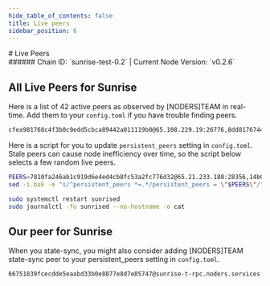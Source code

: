 ```yaml
---
hide_table_of_contents: false
title: Live peers
sidebar_position: 6
---
```


<div class="h1-with-icon icon-sunrise">
# Live Peers
</div>
###### Chain ID: `sunrise-test-0.2` | Current Node Version: `v0.2.6`

## All Live Peers for Sunrise
Here is a list of 42 active peers as observed by [NODERS]TEAM in real-time. Add them to your `config.toml` if you have trouble finding peers.

```bash
cfea981768c4f3b0c9edd5cbca89442a011119b0@65.108.229.19:26776,8dd817674414fe540ae69c9e579d7d12519f9ee8@37.27.62.115:26656,82c9d4ad8b6b509ec87e36d7f2531f1779a4f81f@95.217.35.179:28356,14b03a01feea649912a3712cab6456f137764c15@65.109.99.35:3000,a1e89edae676ff5587f70c211d3b830f097b32d7@95.216.16.205:26656,20f1f9f7f8bed7e1dd28c072cf4818439db9120f@37.27.59.178:46656,7c6784ca29f5548d8cd59c2b476142c4b5b41523@162.19.240.7:26656,ae6aabc5e68630835cbc595271cd26b81b36c907@141.94.143.203:56326,00b284d2450d9071d0ed50e993814e46eeceebd7@136.243.13.36:28356,abef08deb509a60177560f4f6e3af9eea275dda3@116.202.233.2:28356,3bc95f43436961a8b4afe792197fadba1b8e1788@5.9.116.21:28356,1e212d6cd9e8f6c633ba8990bbdcf18394a0fbac@148.251.86.17:28356,8f80802f7d2d9daea07e3735ccd43434a299ece7@128.140.125.250:26656,a423ecab99478e0c26cf3da2e63d6b7f3dfeb10f@162.55.80.21:36656,c6ef0e42531470e7424ae14742eab99199b5c83a@142.132.209.118:26656,b43e136f65981228ae031e649d600ea4e3ef0d48@159.69.142.51:28356,320e147cd7ae2ac7650931a96c73543856a2e496@144.76.92.22:13656,955577abd007575941e943041f0229fedce66081@152.53.110.139:29656,5c2a752c9b1952dbed075c56c600c3a79b58c395@195.3.221.9:27566,db223ecc4fba0e7135ba782c0fd710580c5213a6@44.222.102.202:26656,18c4203028051572c2cb16f5ac5f4a935f10108c@65.109.58.86:28356,dd1674cf4efb356feea6bec0d19aa278f7f8d73a@157.173.192.169:26656,4160977a9ef0cd0ea1b429214fc5f1417c63d21d@46.4.52.158:58656,f252bb8e6108b386f5f5b19188f4859896679abc@103.164.81.211:26656,0c0e0cf617c1c58297f53f3a82cea86a7c860396@13.212.253.1:26656,5387ae41a200c28404548b6da4215e171fe9cab5@185.186.26.229:26656,66d225bb1225c66a8d0ce2f52369a8ba06ebddfc@13.208.246.16:26656,190a32a59bd4a922e21e117026d34d609d621834@65.21.47.120:656,e719c7fec50a7a524285072c80a91a79b9f19639@147.135.78.236:26656,2189fb299f317dda31ae85e7173e0a41f98463bd@198.244.176.117:41656,dd051f616ebe0fdcb9b4025e124a87fd58ba8357@139.180.219.22:26656,897c4c874651e74a1615d4541758f24cc0326c1d@173.249.48.234:26656,6939efb7e3d84915a54bb2739630fb6049acd478@91.205.104.146:26656,3ef604c48f0a579c5a2a19ddd29a99ad4949ef8e@135.181.139.249:56656,8fa3597faa3389979362ab1adc415dc9e67038f0@173.214.171.102:26746,7810fa246ab1c919d6e4ed4cb8fc53a2fc776d32@65.21.233.188:28356,493e58264302d4e59c9ab50d1cde062745ff882a@5.9.73.170:28356,62152ba2644a6900f1f7aa52026e7aa422828d60@138.201.205.17:21656,c41c0dbd00c1bfb9e9f9bd84666fcad818588cbd@89.169.145.165:26656,92e53346f5d2b0c2f9136406da971c9ddaa7acd4@94.130.164.82:28356,18b9bc3dccfd64dc39459fbac52f7ae7809fd697@13.52.180.217:26656,82bc2fdbfc735b1406b9da4181036ab9c44b63be@18.197.226.58:26656
```

Here is a script for you to update `persistent_peers` setting in `config.toml`. Stale peers can cause node inefficiency over time, so the script below selects a few random live peers.

```bash
PEERS=7810fa246ab1c919d6e4ed4cb8fc53a2fc776d32@65.21.233.188:28356,14b03a01feea649912a3712cab6456f137764c15@65.109.99.35:3000,18c4203028051572c2cb16f5ac5f4a935f10108c@65.109.58.86:28356,0c0e0cf617c1c58297f53f3a82cea86a7c860396@13.212.253.1:26656,b43e136f65981228ae031e649d600ea4e3ef0d48@159.69.142.51:28356
sed -i.bak -e "s/^persistent_peers *=.*/persistent_peers = \"$PEERS\"/" ~/.sunrise/config/config.toml

sudo systemctl restart sunrised
sudo journalctl -fu sunrised --no-hostname -o cat
```

## Our peer for Sunrise
When you state-sync, you might also consider adding [NODERS]TEAM state-sync peer to your persistent_peers setting in `config.toml`.

```bash
66751839fcecdde5eaabd33b0e8877e8d7e85747@sunrise-t-rpc.noders.services:28356
```